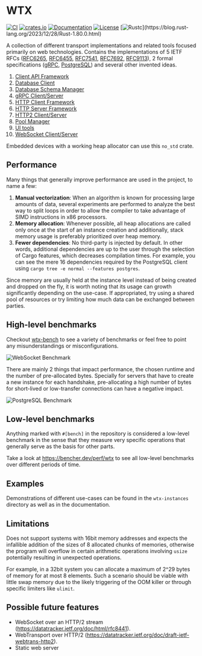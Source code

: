 # WTX 

[![CI](https://github.com/c410-f3r/wtx/workflows/CI/badge.svg)](https://github.com/c410-f3r/wtx/actions?query=workflow%3ACI)
[![crates.io](https://img.shields.io/crates/v/wtx.svg)](https://crates.io/crates/wtx)
[![Documentation](https://docs.rs/wtx/badge.svg)](https://docs.rs/wtx)
[![License](https://img.shields.io/badge/license-APACHE2-blue.svg)](https://github.com/c410-f3r/wtx/blob/main/LICENSE)
[![Rustc](https://img.shields.io/badge/rustc-nightly-blue")](https://blog.rust-lang.org/2023/12/28/Rust-1.80.0.html)

A collection of different transport implementations and related tools focused primarily on web technologies. Contains the implementations of 5 IETF RFCs ([RFC6265](https://datatracker.ietf.org/doc/html/rfc6265), [RFC6455](https://datatracker.ietf.org/doc/html/rfc6455), [RFC7541](https://datatracker.ietf.org/doc/html/rfc7541), [RFC7692](https://datatracker.ietf.org/doc/html/rfc7692), [RFC9113](https://datatracker.ietf.org/doc/html/rfc9113)), 2 formal specifications ([gRPC](https://github.com/grpc/grpc/blob/master/doc/PROTOCOL-HTTP2.md), [PostgreSQL](https://www.postgresql.org/docs/16/protocol.html)) and several other invented ideas.

1. [Client API Framework](https://c410-f3r.github.io/wtx/client-api-framework/index.html)
2. [Database Client](https://c410-f3r.github.io/wtx/database-client/index.html)
3. [Database Schema Manager](https://c410-f3r.github.io/wtx/database-schema-managemer/index.html)
4. [gRPC Client/Server](https://c410-f3r.github.io/wtx/grpc/index.html)
5. [HTTP Client Framework](https://c410-f3r.github.io/wtx/http-client-framework/index.html)
6. [HTTP Server Framework](https://c410-f3r.github.io/wtx/http-server-framework/index.html)
7. [HTTP2 Client/Server](https://c410-f3r.github.io/wtx/http2/index.html)
8. [Pool Manager](https://c410-f3r.github.io/wtx/pool-manager/index.html)
9. [UI tools](https://c410-f3r.github.io/wtx/ui-tools/index.html)
10. [WebSocket Client/Server](https://c410-f3r.github.io/wtx/web-socket/index.html)

Embedded devices with a working heap allocator can use this `no_std` crate.

## Performance

Many things that generally improve performance are used in the project, to name a few:

1. **Manual vectorization**: When an algorithm is known for processing large amounts of data, several experiments are performed to analyze the best way to split loops in order to allow the compiler to take advantage of SIMD instructions in x86 processors.
2. **Memory allocation**: Whenever possible, all heap allocations are called only once at the start of an instance creation and additionally, stack memory usage is preferably prioritized over heap memory.
3. **Fewer dependencies**: No third-party is injected by default. In other words, additional dependencies are up to the user through the selection of Cargo features, which decreases compilation times. For example, you can see the mere 16 dependencies required by the PostgreSQL client using `cargo tree -e normal --features postgres`.

Since memory are usually held at the instance level instead of being created and dropped on the fly, it is worth noting that its usage can growth significantly depending on the use-case. If appropriated, try using a shared pool of resources or try limiting how much data can be exchanged between parties.

## High-level benchmarks

Checkout [wtx-bench](https://c410-f3r.github.io/wtx-bench/) to see a variety of benchmarks or feel free to point any misunderstandings or misconfigurations.

![WebSocket Benchmark](https://i.imgur.com/Iv2WzJV.jpg)

There are mainly 2 things that impact performance, the chosen runtime and the number of pre-allocated bytes. Specially for servers that have to create a new instance for each handshake, pre-allocating a high number of bytes for short-lived or low-transfer connections can have a negative impact.

![PostgreSQL Benchmark](https://i.imgur.com/vf2tYxY.jpg)

## Low-level benchmarks

Anything marked with `#[bench]` in the repository is considered a low-level benchmark in the sense that they measure very specific operations that generally serve as the basis for other parts.

Take a look at <https://bencher.dev/perf/wtx> to see all low-level benchmarks over different periods of time.

## Examples

Demonstrations of different use-cases can be found in the `wtx-instances` directory as well as in the documentation.

## Limitations

Does not support systems with 16bit memory addresses and expects the infallible addition of the sizes of 8 allocated chunks of memories, otherwise the program will overflow in certain arithmetic operations involving `usize` potentially resulting in unexpected operations.

For example, in a 32bit system you can allocate a maximum of 2^29 bytes of memory for at most 8 elements. Such a scenario should be viable with little swap memory due to the likely triggering of the OOM killer or through specific limiters like `ulimit`.

## Possible future features

* WebSocket over an HTTP/2 stream (<https://datatracker.ietf.org/doc/html/rfc8441>).
* WebTransport over HTTP/2 (<https://datatracker.ietf.org/doc/draft-ietf-webtrans-http2>).
* Static web server

